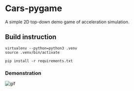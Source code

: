 # Cars-pygame

A simple 2D top-down demo game of acceleration simulation.

## Build instruction

```
virtualenv --python=python3 .venv
source .venv/bin/activate

pip install -r requirements.txt
```

### Demonstration

![gif](https://i.imgur.com/OnPovAD.gif)

